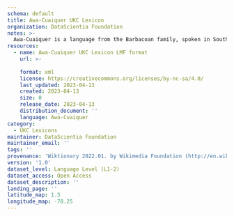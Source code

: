 ```yaml
---
schema: default
title: Awa-Cuaiquer UKC Lexicon
organization: DataScientia Foundation
notes: >-
  Awa-Cuaiquer is a language from the Barbacoan family, spoken in South America. The UKC Lexicon of Awa-Cuaiquer is represented as a lexico-semantic network. It consists of words, word senses, synsets, as well as sense-level and synset-level relationships.
resources:
  - name: Awa-Cuaiquer UKC Lexicon LMF format
    url: >-
      
    format: xml
    license: https://creativecommons.org/licenses/by-nc-sa/4.0/
    last_updated: 2023-04-13
    created: 2023-04-13
    size: 0
    release_date: 2023-04-13
    distribution_document: ''
    language: Awa-Cuaiquer
category:
  - UKC Lexicons
maintainer: DataScientia Foundation
maintainer_email: ''
tags: ''
provenance: 'Wiktionary 2022.01. by Wikimedia Foundation (http://en.wiktionary.org); CogNet 2.1 by Khuyagbaatar Batsuren, National University of Mongolia (http://cognet.ukc.disi.unitn.it); Native Languages of the Americas 2021.11. by Laura Redish and Orrin Lewis (http://www.native-languages.org); Princeton WordNet 2.1 by Princeton University (https://wordnet.princeton.edu)'
version: '1.0'
dataset_level: Language Level (L1-2)
dataset_access: Open Access
dataset_description: ''
landing_page: ''
latitude_map: 1.5
longitude_map: -78.25
---
```

